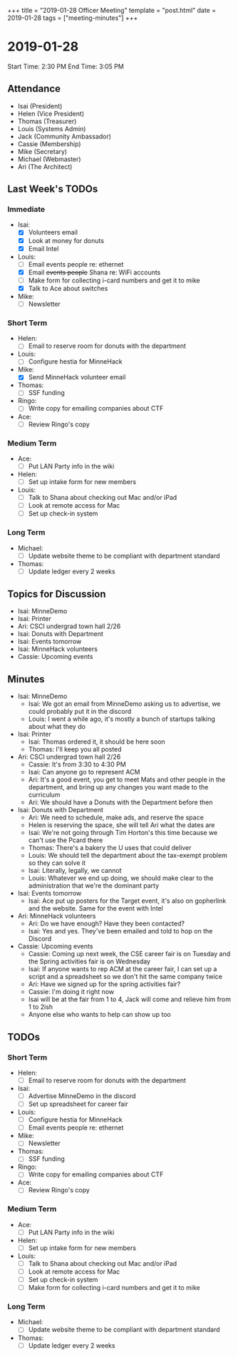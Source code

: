 ﻿+++
title = "2019-01-28 Officer Meeting"
template = "post.html"
date = 2019-01-28
tags = ["meeting-minutes"]
+++
# 2019-01-28

Start Time: 2:30 PM
End Time:   3:05 PM

## Attendance
 - Isai      (President)
 - Helen     (Vice President)
 - Thomas    (Treasurer)
 - Louis     (Systems Admin)
 - Jack      (Community Ambassador)
 - Cassie    (Membership)
 - Mike      (Secretary)
 - Michael   (Webmaster)
 - Ari       (The Architect)

## Last Week's TODOs
### Immediate
 - Isai:
     - [x] Volunteers email
     - [x] Look at money for donuts
     - [x] Email Intel
 - Louis:
     - [ ] Email events people re: ethernet
     - [x] Email ~~events people~~ Shana re: WiFi accounts
     - [ ] Make form for collecting i-card numbers and get it to mike
     - [x] Talk to Ace about switches
 - Mike:
     - [ ] Newsletter
### Short Term
 - Helen:
     - [ ] Email to reserve room for donuts with the department
 - Louis:
     - [ ] Configure hestia for MinneHack
 - Mike:
     - [x] Send MinneHack volunteer email
 - Thomas:
     - [ ] SSF funding
 - Ringo:
     - [ ] Write copy for emailing companies about CTF
 - Ace:
     - [ ] Review Ringo's copy
### Medium Term
 - Ace:
     - [ ] Put LAN Party info in the wiki
 - Helen:
     - [ ] Set up intake form for new members
 - Louis:
     - [ ] Talk to Shana about checking out Mac and/or iPad
     - [ ] Look at remote access for Mac
     - [ ] Set up check-in system
### Long Term
 - Michael:
     - [ ] Update website theme to be compliant with department standard
 - Thomas:
     - [ ] Update ledger every 2 weeks

## Topics for Discussion
 - Isai: MinneDemo
 - Isai: Printer
 - Ari: CSCI undergrad town hall 2/26
 - Isai: Donuts with Department
 - Isai: Events tomorrow
 - Isai: MinneHack volunteers
 - Cassie: Upcoming events

## Minutes
 - Isai: MinneDemo
     - Isai: We got an email from MinneDemo asking us to advertise, we could probably put it in the discord
     - Louis: I went a while ago, it's mostly a bunch of startups talking about what they do
 - Isai: Printer
     - Isai: Thomas ordered it, it should be here soon
     - Thomas: I'll keep you all posted
 - Ari: CSCI undergrad town hall 2/26
     - Cassie: It's from 3:30 to 4:30 PM
     - Isai: Can anyone go to represent ACM
     - Ari: It's a good event, you get to meet Mats and other people in the department, and bring up any changes you want made to the curriculum
     - Ari: We should have a Donuts with the Department before then
 - Isai: Donuts with Department
     - Ari: We need to schedule, make ads, and reserve the space
     - Helen is reserving the space, she will tell Ari what the dates are
     - Isai: We're not going through Tim Horton's this time because we can't use the Pcard there
     - Thomas: There's a bakery the U uses that could deliver
     - Louis: We should tell the department about the tax-exempt problem so they can solve it
     - Isai: Literally, legally, we cannot
     - Louis: Whatever we end up doing, we should make clear to the administration that we're the dominant party
 - Isai: Events tomorrow
     - Isai: Ace put up posters for the Target event, it's also on gopherlink and the website. Same for the event with Intel
 - Ari: MinneHack volunteers
     - Ari: Do we have enough? Have they been contacted?
     - Isai: Yes and yes. They've been emailed and told to hop on the Discord
 - Cassie: Upcoming events
     - Cassie: Coming up next week, the CSE career fair is on Tuesday and the Spring activities fair is on Wednesday
     - Isai: If anyone wants to rep ACM at the career fair, I can set up a script and a spreadsheet so we don't hit the same company twice
     - Ari: Have we signed up for the spring activities fair?
     - Cassie: I'm doing it right now
     - Isai will be at the fair from 1 to 4, Jack will come and relieve him from 1 to 2ish
     - Anyone else who wants to help can show up too

## TODOs
### Short Term
 - Helen:
     - [ ] Email to reserve room for donuts with the department
 - Isai:
     - [ ] Advertise MinneDemo in the discord
     - [ ] Set up spreadsheet for career fair
 - Louis:
     - [ ] Configure hestia for MinneHack
     - [ ] Email events people re: ethernet
 - Mike:
     - [ ] Newsletter
 - Thomas:
     - [ ] SSF funding
 - Ringo:
     - [ ] Write copy for emailing companies about CTF
 - Ace:
     - [ ] Review Ringo's copy
### Medium Term
 - Ace:
     - [ ] Put LAN Party info in the wiki
 - Helen:
     - [ ] Set up intake form for new members
 - Louis:
     - [ ] Talk to Shana about checking out Mac and/or iPad
     - [ ] Look at remote access for Mac
     - [ ] Set up check-in system
     - [ ] Make form for collecting i-card numbers and get it to mike
### Long Term
 - Michael:
     - [ ] Update website theme to be compliant with department standard
 - Thomas:
     - [ ] Update ledger every 2 weeks
